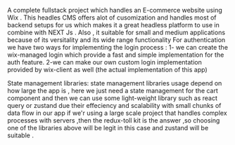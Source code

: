 A complete fullstack project which handles an E-commerce website using Wix .
This headles CMS offers alot of cusomization and handles most of backend setups for us which makes it a great headless platform to use in combine with NEXT Js .
Also , it suitable for small and medium applications because of its versitality and its wide range functionality
For authentication we have two ways for implementing the login process :
1- we can create the wix-managed login which provide a fast and simple implementation for the auth feature.
2-we can make our own custom login implementation provided by wix-client as well (the actual implementation of this app)

State management libraries:
state management libraries usage depend on how large the app is , here we just need a state management for the cart component and then we can use some light-weight library such as react query or zustand due their effeciency and scalability with small chunks of data flow in our app 
if we'r using a large scale project that handles complex processes with servers ,then the redux-toll kit is the answer ,so choosing one of the libraries above will be legit in this case 
and zustand will be suitable . 